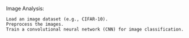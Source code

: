 Image Analysis:

    Load an image dataset (e.g., CIFAR-10).
    Preprocess the images.
    Train a convolutional neural network (CNN) for image classification.
